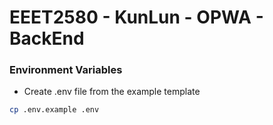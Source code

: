# EEET2580 - KunLun - OPWA - BackEnd

### Environment Variables

- Create .env file from the example template

```bash
cp .env.example .env
```
